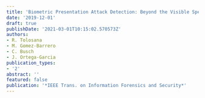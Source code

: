 ```yaml
---
title: 'Biometric Presentation Attack Detection: Beyond the Visible Spectrum'
date: '2019-12-01'
draft: true
publishDate: '2021-03-01T10:15:02.570573Z'
authors:
- R. Tolosana
- M. Gomez-Barrero
- C. Busch
- J. Ortega-Garcia
publication_types:
- '2'
abstract: ''
featured: false
publication: '*IEEE Trans. on Information Forensics and Security*'
---
```


